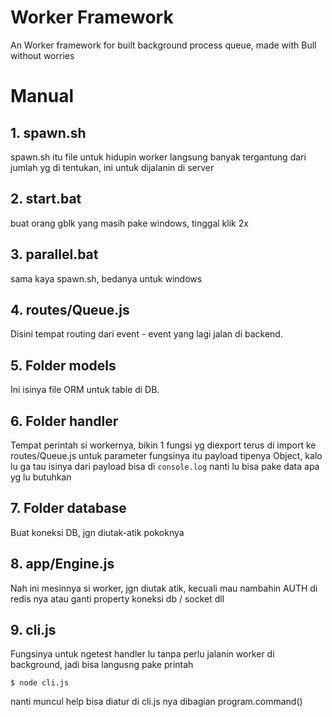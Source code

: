 # Worker Framework
An Worker framework for built background process queue, made with Bull without worries

# Manual
## 1. spawn.sh
spawn.sh itu file untuk hidupin worker langsung banyak tergantung dari jumlah yg di tentukan,  ini untuk dijalanin di server

## 2. start.bat
buat orang gblk yang masih pake windows, tinggal klik 2x

## 3. parallel.bat
sama kaya spawn.sh, bedanya untuk windows

## 4. routes/Queue.js
Disini tempat routing dari event - event yang lagi jalan di backend.

## 5. Folder models
Ini isinya file ORM untuk table di DB.

## 6. Folder handler
Tempat perintah si workernya, bikin 1 fungsi yg diexport terus di import ke routes/Queue.js
untuk parameter fungsinya itu payload tipenya Object, kalo lu ga tau isinya dari payload bisa di ```console.log``` nanti lu bisa pake data apa yg lu butuhkan

## 7. Folder database
Buat koneksi DB, jgn diutak-atik pokoknya

## 8. app/Engine.js
Nah ini mesinnya si worker, jgn diutak atik, kecuali mau nambahin AUTH di redis nya atau ganti property koneksi db / socket dll

## 9. cli.js
Fungsinya untuk ngetest handler lu tanpa perlu jalanin worker di background, jadi bisa langusng pake printah
```
$ node cli.js
```
nanti muncul help bisa diatur di cli.js nya dibagian program.command()